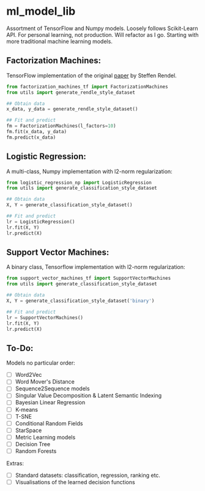 # ml_model_lib
Assortment of TensorFlow and Numpy models. Loosely follows Scikit-Learn API. For personal learning, not production. Will refactor as I go. Starting with more traditional machine learning models.

Factorization Machines:
----------------------
TensorFlow implementation of the original [paper](https://www.csie.ntu.edu.tw/~b97053/paper/Rendle2010FM.pdf) by Steffen Rendel.
```python
from factorization_machines_tf import FactorizationMachines
from utils import generate_rendle_style_dataset

## Obtain data
x_data, y_data = generate_rendle_style_dataset()

## Fit and predict
fm = FactorizationMachines(l_factors=10)
fm.fit(x_data, y_data)
fm.predict(x_data)
```

Logistic Regression:
--------------------
A multi-class, Numpy implementation with l2-norm regularization:
```python
from logistic_regression_np import LogisticRegression
from utils import generate_classification_style_dataset

## Obtain data
X, Y = generate_classification_style_dataset()

## Fit and predict
lr = LogisticRegression()
lr.fit(X, Y)
lr.predict(X)
```

Support Vector Machines:
--------------------
A binary class, Tensorflow implementation with l2-norm regularization:
```python
from support_vector_machines_tf import SupportVectorMachines
from utils import generate_classification_style_dataset

## Obtain data
X, Y = generate_classification_style_dataset('binary')

## Fit and predict
lr = SupportVectorMachines()
lr.fit(X, Y)
lr.predict(X)
```

To-Do:
------
Models no particular order:
- [ ] Word2Vec
- [ ] Word Mover's Distance
- [ ] Sequence2Sequence models
- [ ] Singular Value Decomposition & Latent Semantic Indexing
- [ ] Bayesian Linear Regression
- [ ] K-means
- [ ] T-SNE
- [ ] Conditional Random Fields
- [ ] StarSpace
- [ ] Metric Learning models
- [ ] Decision Tree
- [ ] Random Forests

Extras:
- [ ] Standard datasets: classification, regression, ranking etc.
- [ ] Visualisations of the learned decision functions
